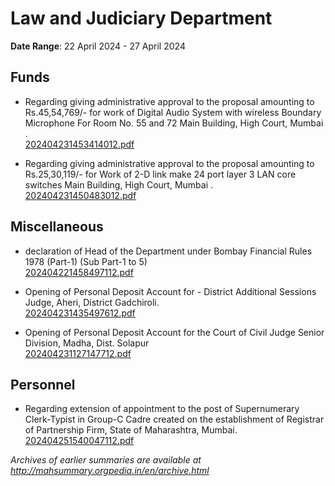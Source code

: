 # Law and Judiciary Department

**Date Range**: 22 April 2024 - 27 April 2024


## Funds
- Regarding giving administrative approval to the proposal amounting to Rs.45,54,769/- for work of Digital Audio System with wireless Boundary Microphone For Room No. 55 and 72 Main Building, High Court, Mumbai .\
  [202404231453414012.pdf](https://gr.maharashtra.gov.in/Site/Upload/Government%20Resolutions/English/202404231453414012.pdf)

- Regarding giving administrative approval to the proposal amounting to Rs.25,30,119/- for Work of 2-D link make 24 port layer 3 LAN core switches Main Building, High Court, Mumbai .\
  [202404231450483012.pdf](https://gr.maharashtra.gov.in/Site/Upload/Government%20Resolutions/English/202404231450483012.pdf)

## Miscellaneous
- declaration of Head of the Department under Bombay Financial Rules 1978 (Part-1) (Sub Part-1 to 5)\
  [202404221458497112.pdf](https://gr.maharashtra.gov.in/Site/Upload/Government%20Resolutions/English/202404221458497112.pdf)

- Opening of Personal Deposit Account  for -  District  Additional Sessions Judge, Aheri,  District Gadchiroli.\
  [202404231435497612.pdf](https://gr.maharashtra.gov.in/Site/Upload/Government%20Resolutions/English/202404231435497612.pdf)

- Opening of Personal Deposit Account for the Court of Civil Judge Senior Division, Madha, Dist. Solapur\
  [202404231127147712.pdf](https://gr.maharashtra.gov.in/Site/Upload/Government%20Resolutions/English/202404231127147712.pdf)

## Personnel
- Regarding extension of appointment to the post of Supernumerary Clerk-Typist in Group-C Cadre created on the establishment of Registrar of Partnership Firm, State of Maharashtra, Mumbai.\
  [202404251540047112.pdf](https://gr.maharashtra.gov.in/Site/Upload/Government%20Resolutions/English/202404251540047112.pdf)


*Archives of earlier summaries are available at http://mahsummary.orgpedia.in/en/archive.html*